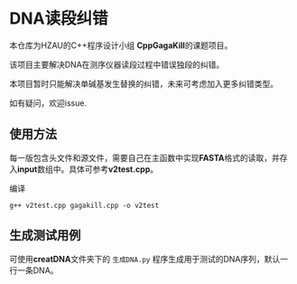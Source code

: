 # DNA读段纠错

本仓库为HZAU的C++程序设计小组 **CppGagaKill**的课题项目。

该项目主要解决DNA在测序仪器读段过程中错误独段的纠错。

本项目暂时只能解决单碱基发生替换的纠错，未来可考虑加入更多纠错类型。

如有疑问，欢迎issue.

## 使用方法

每一版包含头文件和源文件，需要自己在主函数中实现**FASTA**格式的读取，并存入**input**数组中。具体可参考**v2test.cpp**。

编译

`g++ v2test.cpp gagakill.cpp -o v2test`

## 生成测试用例

可使用**creatDNA**文件夹下的 `生成DNA.py` 程序生成用于测试的DNA序列，默认一行一条DNA。